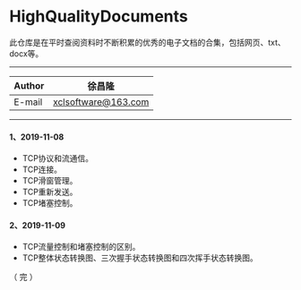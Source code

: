 HighQualityDocuments
===========================
此仓库是在平时查阅资料时不断积累的优秀的电子文档的合集，包括网页、txt、docx等。
****
	
|Author|徐昌隆|
|---|---
|E-mail|xclsoftware@163.com

****

#### 1、2019-11-08
   * TCP协议和流通信。
   * TCP连接。
   * TCP滑窗管理。
   * TCP重新发送。
   * TCP堵塞控制。
#### 2、2019-11-09
   * TCP流量控制和堵塞控制的区别。
   * TCP整体状态转换图、三次握手状态转换图和四次挥手状态转换图。

（ 完 ）
